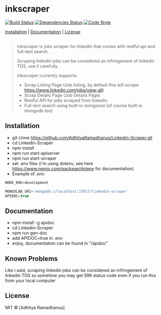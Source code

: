 # inkscraper
[![Build Status](https://travis-ci.org/AdhityaRamadhanus/inkscraper.svg?branch=master)](https://travis-ci.org/AdhityaRamadhanus/inkscraper) [![Dependencies Status](https://david-dm.org/adhityaramadhanus/inkscraper.svg)](https://david-dm.org/adhityaramadhanus/inkscraper) [![Code Style](https://img.shields.io/badge/code%20style-standard-green.svg)](https://github.com/feross/standard)

<p>
  <a href="#installation">Installation</a> |
  <a href="#documentation">Documentation</a> |
  <a href="#licenses">License</a>
  <br><br>
  <blockquote>
  inkscraper is jobs scraper for linkedin that comes with restful api and full-text search.

  Scraping linkedin jobs can be considered an infringement of linkedin TOS, use it carefully.

  inkscraper currently supports:

  - Scrap Listing Page (Job listing, by default this will scrape https://www.linkedin.com/jobs/view-all)
  - Scrap Details Page (Job Details Page)
  - Restful API for jobs scraped from linkedin
  - Full-text search using built-in mongoose (of course built-in mongodb too)
  </blockquote>
</p>

Installation
------------

* git clone https://github.com/AdhityaRamadhanus/Linkedin-Scraper.git
* cd Linkedin-Scraper
* npm install
* npm run start-apiserver
* npm run start-scraper
* set .env files (i'm using dotenv, see here https://www.npmjs.com/package/dotenv for documentation)
* Example of .env
```js
NODE_ENV=development

MONGOLAB_URI='mongodb://localhost:27017/linkedin-scraper'
APIDOC=true
```

Documentation
------------

* npm install -g apidoc
* cd Linkedin-Scraper
* npm run gen-doc
* add APIDOC=true in .env
* enjoy, documentation can be found in "/apidoc"

Known Problems
------------
Like i said, scraping linkedin jobs can be considered an infringement of linkedin TOS so sometime you may get 999 status code even if you run this from your local computer

License
----

MIT © [Adhitya Ramadhanus]
